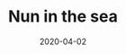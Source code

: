 ---
title: Nun in the sea
alt: A Nun wearing goggles looks at a fish
image: /static/images/nun.jpg
date: '2020-04-02'
---